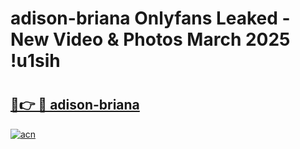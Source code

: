# adison-briana Onlyfans Leaked - New Video & Photos March 2025 !u1sih

# <h2><a href="https://0th6m6.iuczelnia.edu.pl?title=adison-briana&ref=u1sih">🔗👉 🔴 adison-briana</a></h2>

[![acn](https://github.com/user-attachments/assets/0f9c940e-d8b0-45ae-aac7-cd30a18b3e1c)](https://0th6m6.iuczelnia.edu.pl?title=adison-briana&ref=u1sih)

